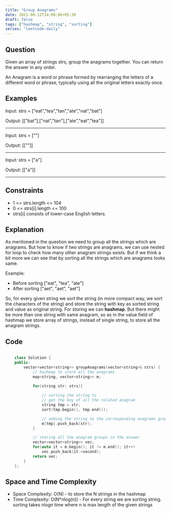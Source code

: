 ```yaml
---
title: "Group Anagrams"
date: 2021-08-12T14:09:06+05:30
draft: false 
tags: ["hashmap", "string", "sorting"]
series: "leetcode-daily" 
---
```


## Question

Given an array of strings strs, group the anagrams together. You can return the answer in any order.

An Anagram is a word or phrase formed by rearranging the letters of a different word or phrase, typically using all the original letters exactly once.

## Examples

Input: strs = ["eat","tea","tan","ate","nat","bat"]

Output: [["bat"],["nat","tan"],["ate","eat","tea"]]
<hr />

Input: strs = [""]

Output: [[""]]
<hr />

Input: strs = ["a"]

Output: [["a"]]
<hr />

## Constraints

* 1 <= strs.length <= 104
* 0 <= strs[i].length <= 100
* strs[i] consists of lower-case English letters.

## Explanation

As mentioned in the question we need to group all the strings which are anagrams. But how to know if two strings are anagrams, we can use nested for loop to check how many other anagram strings exists. But if we think a bit more we can see that by sorting all the strings which are anagrams looks same.

Example: 
* Before sorting ["eat", "tea", "ate"] 
* After sorting ["aet", "aet", "aet"]

So, for every given string we sort the string (in more compact way, we sort the characters of the string) and store the string with key as sorted string and value as original string. For storing we can __hashmap__. But there might be more than one string with same anagram, so as in the value field of hashmap we store array of strings, instead of single string, to store all the anagram strings.

## Code

```cpp

	class Solution {
	public:
		vector<vector<string>> groupAnagrams(vector<string>& strs) {
			// hashmap to store all the anagrams
			map<string, vector<string>> m;

			for(string str: strs){
				
				// sorting the string to 
				// get the key of all the related anagram
				string tmp = str;
				sort(tmp.begin(), tmp.end());

				// adding the string to the corresponding anagrams group
				m[tmp].push_back(str);
			}

			// storing all the anagram groups in the answer
			vector<vector<string>> vec;
			for(auto it = m.begin(); it != m.end(); it++)
				vec.push_back(it->second);
			return vec;
		}
	};

```

## Space and Time Complexity

* Space Complexity: O(N) - to store the N strings in the hashmap
* Time Complexity: O(N*nlog(n)) - For every string we are sorting string. sorting takes nlogn time where n is max length of the given strings 